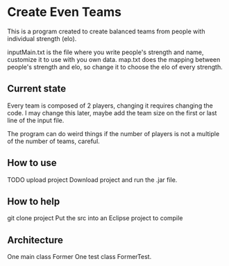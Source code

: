# Create Even Teams

This is a program created to create balanced teams from people with individual strength (elo).

inputMain.txt is the file where you write people's strength and name, customize it to use with you own data.
map.txt does the mapping between people's strength and elo, so change it to choose the elo of every strength.

## Current state
Every team is composed of 2 players, changing it requires changing the code. 
I may change this later, maybe add the team size on the first or last line of the input file.

The program can do weird things if the number of players is not a multiple of the number of teams, careful.

## How to use
TODO upload project
Download project and run the .jar file.
 
## How to help
git clone project
Put the src into an Eclipse project to compile

## Architecture
One main class Former
One test class FormerTest.


